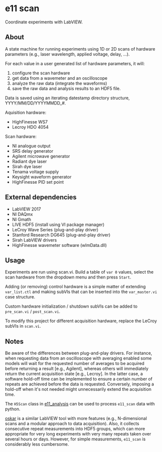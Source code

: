 # e11 scan

Coordinate experiments with LabVIEW.

## About

A state machine for running experiments using 1D or 2D scans of hardware parameters (e.g., laser wavelength, applied voltage, delay, ...).

For each value in a user generated list of hardware parameters, it will:
    
 1) configure the scan hardware
 2) get data from a wavemeter and an oscilloscope
 3) analyze the raw data (integrate the waveforms)
 4) save the raw data and analysis results to an HDF5 file.

Data is saved using an iterating datestamp directory structure, YYYY/MM/DD/YYYYMMDD_#. 

Aquisition hardware:

 - HighFinesse WS7
 - Lecroy HDO 4054

Scan hardware:

 - NI analogue output
 - SRS delay generator
 - Agilent microwave generator
 - Radiant dye laser
 - Sirah dye laser
 - Tenama voltage supply
 - Keysight waveform generator
 - HighFinesse PID set point

## External dependencies

 - LabVIEW 2017
 - NI DAQmx
 - NI Gmath
 - LIVE HDF5 (install using VI package manager)
 - LeCroy Wave Series (plug-and-play driver)
 - Stanford Research DG645 (plug-and-play driver)
 - Sirah LabVIEW drivers
 - HighFinesse wavemeter software (wlmData.dll)

##  Usage

Experiments are run using scan.vi.  Build a table of `var 0` values, select the scan hardware from the dropdown menu and then press `Start`.

Adding (or removing) control hardware is a simple matter of extending `var_list.ctl` and making subVIs that can be inserted into the
`var_master.vi` case structure.

Custom hardware initialization / shutdown subVIs can be added to `pre_scan.vi` / `post_scan.vi`.

To modify this project for different acquisition hardware, replace the LeCroy subVIs in `scan.vi`.

## Notes

Be aware of the differences between plug-and-play drivers.  For instance, when requesting data from an oscilloscope with averaging enabled
some models will wait for the requested number of averages to be acquired before returning a result [e.g., Agilent], whereas others will 
immediately return the current acquisition state [e.g., Lecroy].  In the latter case, a software hold-off time can be implemented to ensure
a certain number of repeats are achieved before the data is requested.  Conversely, imposing a hold-off when it's not needed might unnecessarily
extend the acquisition time.

The `H5Scan` class in [e11_analysis](https://github.com/ad3ller/e11_analysis) can be used to process `e11_scan` data with python.

[oskar](https://github.com/ad3ller/oskar) is a similar LabVIEW tool with more features (e.g., N-dimensional scans and a modular approach to data acquisition).  Also, it collects consecutive repeat measurements into HDF5 groups, which can more appropriate for very long experiments with very many repeats taken
over several hours or days. However, for simple measurements, `e11_scan` is considerably less cumbersome. 